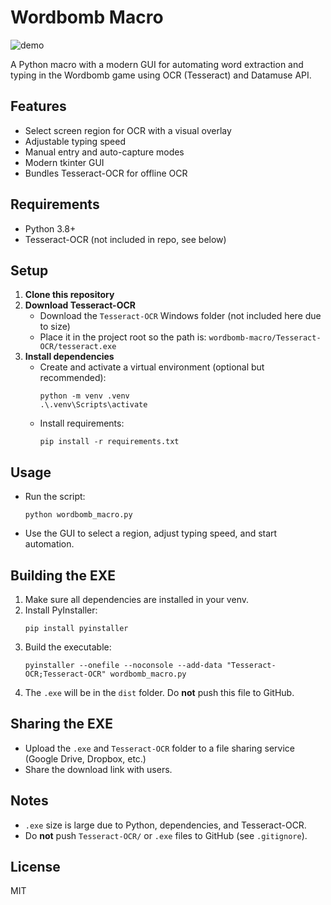 # Wordbomb Macro

![demo](https://github.com/user-attachments/assets/7f7d0522-e93a-4f01-973b-87312b36ed7b)



A Python macro with a modern GUI for automating word extraction and typing in the Wordbomb game using OCR (Tesseract) and Datamuse API.

## Features
- Select screen region for OCR with a visual overlay
- Adjustable typing speed
- Manual entry and auto-capture modes
- Modern tkinter GUI
- Bundles Tesseract-OCR for offline OCR

## Requirements
- Python 3.8+
- Tesseract-OCR (not included in repo, see below)

## Setup
1. **Clone this repository**
2. **Download Tesseract-OCR**
   - Download the `Tesseract-OCR` Windows folder (not included here due to size)
   - Place it in the project root so the path is: `wordbomb-macro/Tesseract-OCR/tesseract.exe`
3. **Install dependencies**
   - Create and activate a virtual environment (optional but recommended):
     ```
     python -m venv .venv
     .\.venv\Scripts\activate
     ```
   - Install requirements:
     ```
     pip install -r requirements.txt
     ```

## Usage
- Run the script:
  ```
  python wordbomb_macro.py
  ```
- Use the GUI to select a region, adjust typing speed, and start automation.

## Building the EXE
1. Make sure all dependencies are installed in your venv.
2. Install PyInstaller:
   ```
   pip install pyinstaller
   ```
3. Build the executable:
   ```
   pyinstaller --onefile --noconsole --add-data "Tesseract-OCR;Tesseract-OCR" wordbomb_macro.py
   ```
4. The `.exe` will be in the `dist` folder. Do **not** push this file to GitHub.

## Sharing the EXE
- Upload the `.exe` and `Tesseract-OCR` folder to a file sharing service (Google Drive, Dropbox, etc.)
- Share the download link with users.

## Notes
- `.exe` size is large due to Python, dependencies, and Tesseract-OCR.
- Do **not** push `Tesseract-OCR/` or `.exe` files to GitHub (see `.gitignore`).

## License
MIT
